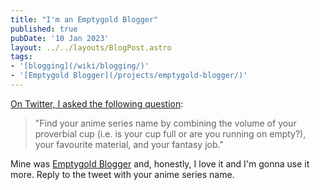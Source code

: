 ```yaml
---
title: "I'm an Emptygold Blogger"
published: true
pubDate: '10 Jan 2023'
layout: ../../layouts/BlogPost.astro
tags:
- '[blogging](/wiki/blogging/)'
- '[Emptygold Blogger](/projects/emptygold-blogger/)'
---
```


[On Twitter, I asked the following question](https://twitter.com/LukeDavisSEO/status/1608818032721235969):

> "Find your anime series name by combining the volume of your proverbial cup (i.e. is your cup full or are you running on empty?), your favourite material, and your fantasy job."

Mine was [Emptygold Blogger](https://emptygold.blog) and, honestly, I love it and I'm gonna use it more. Reply to the tweet with your anime series name.